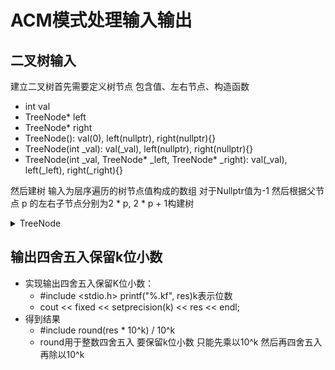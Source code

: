 


# ACM模式处理输入输出

## 二叉树输入

建立二叉树首先需要定义树节点 包含值、左右节点、构造函数
- int val
- TreeNode* left
- TreeNode* right  
- TreeNode(): val(0), left(nullptr), right(nullptr){}
- TreeNode(int _val): val(_val), left(nullptr), right(nullptr){}
- TreeNode(int _val, TreeNode* _left, TreeNode* _right): val(_val), left(_left), right(_right){}

然后建树 输入为层序遍历的树节点值构成的数组 对于Nullptr值为-1 然后根据父节点 p 的左右子节点分别为2 * p, 2 * p + 1构建树

<details>
<summary> TreeNode </summary>
<pre><code class="language-cpp">

#include <iostream>
#include <vector>
#include <queue>

using namespace std;

struct TreeNode
{
    int val;
    TreeNode* left;
    TreeNode* right;
    TreeNode():val(0),left(nullptr),right(nullptr){}
    TreeNode(int _val):val(_val),left(nullptr),right(nullptr){}
    TreeNode(int _val,TreeNode* _left,TreeNode* _right):val(0),left(_left),right(_right){}
};

TreeNode* buildTree(const vector<int>& v)
{
    vector<TreeNode*> vTree(v.size(),nullptr);
    TreeNode* root = nullptr;
    for(int i = 0; i < v.size(); i++)
    {
        TreeNode* node = nullptr;
        if(v[i] != -1)
        {
            node = new TreeNode(v[i]);
        }
        vTree[i] = node;
    }
    root = vTree[0];
    for(int i = 0; 2 * i + 2 < v.size(); i++)
    {
        if(vTree[i] != nullptr)
        {
            vTree[i]->left = vTree[2 * i + 1];
            vTree[i]->right = vTree[2 * i + 2];
        }
    }
    return root;
}

int main()
{
    vector<int> v = {4,1,6,0,2,5,7,-1,-1,-1,3,-1,-1,-1,8};
    TreeNode* root = buildTree(v);
    return 0;
}
</code></pre>
</details>

## 输出四舍五入保留k位小数

- 实现输出四舍五入保留K位小数：  
  - #include <stdio.h>  printf("%.kf", res)k表示位数
  - cout << fixed << setprecision(k) << res << endl;
- 得到结果
  - #include <cmath> round(res * 10^k) / 10^k
  - round用于整数四舍五入 要保留k位小数 只能先乘以10^k 然后再四舍五入 再除以10^k


